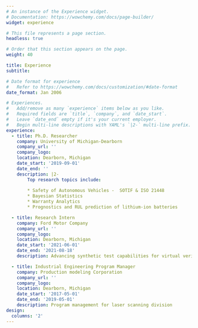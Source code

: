 ```yaml
---
# An instance of the Experience widget.
# Documentation: https://wowchemy.com/docs/page-builder/
widget: experience

# This file represents a page section.
headless: true

# Order that this section appears on the page.
weight: 40

title: Experience
subtitle:

# Date format for experience
#   Refer to https://wowchemy.com/docs/customization/#date-format
date_format: Jan 2006

# Experiences.
#   Add/remove as many `experience` items below as you like.
#   Required fields are `title`, `company`, and `date_start`.
#   Leave `date_end` empty if it's your current employer.
#   Begin multi-line descriptions with YAML's `|2-` multi-line prefix.
experience:
  - title: Ph.D. Researcher
    company: University of Michigan-Dearborn
    company_url: ''
    company_logo:
    location: Dearborn, Michigan
    date_start: '2019-09-01'
    date_end: ''
    description: |2-
        Top research topics include:
        
        * Safety of Autonomous Vehicles -  SOTIF & ISO 21448
        * Bayesian Statistics
        * Warranty Analytics
        * Prognostics and RUL prediction of lithium-ion batteries

  - title: Research Intern
    company: Ford Motor Company
    company_url: ''
    company_logo:
    location: Dearborn, Michigan
    date_start: '2021-06-01'
    date_end: '2021-08-18'
    description: Advancing synthetic test capabilities for virtual verification and validation.

  - title: Industrial Engineering Program Manager
    company: Production modeling Corporation
    company_url: ''
    company_logo:
    location: Dearborn, Michigan
    date_start: '2017-05-01'
    date_end: '2019-05-01'
    description: Program management for laser scanning division
design:
  columns: '2'
---
```

